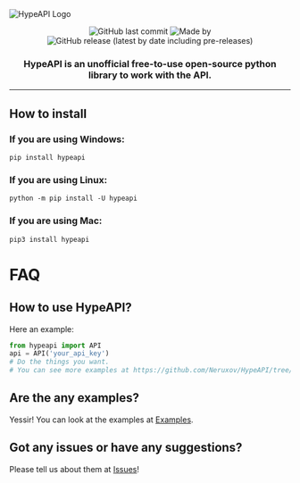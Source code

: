 <img style="align-items: center" src="https://media.discordapp.net/attachments/852666380541231114/970228441561563176/reworked_hypeapi.png?width=787&height=466" alt="HypeAPI Logo">

<p align="center">
    <img alt="GitHub last commit" src="https://img.shields.io/github/last-commit/Neruxov/HypeAPI">
    <img alt="Made by" src="https://img.shields.io/badge/made%20with%20%E2%9D%A4%20by%20-Neruxov%20%26%20TheQuiu-red">
    <img alt="GitHub release (latest by date including pre-releases)" src="https://img.shields.io/github/v/release/Neruxov/HypeAPI?display_name=tag&include_prereleases">
</p>

<h3 align="center"> HypeAPI is an unofficial free-to-use open-source python library to work with the API. </h3>

<hr>

## How to install
### If you are using Windows:

```
pip install hypeapi
```

### If you are using Linux:

```
python -m pip install -U hypeapi
```

### If you are using Mac:
```
pip3 install hypeapi
```

# FAQ

## How to use HypeAPI?
Here an example:
```python
from hypeapi import API
api = API('your_api_key')
# Do the things you want.
# You can see more examples at https://github.com/Neruxov/HypeAPI/tree/master/examples
```

## Are the any examples?
Yessir! You can look at the examples at <a href="https://github.com/Neruxov/HypeAPI/tree/master/examples">Examples</a>.

## Got any issues or have any suggestions?
Please tell us about them at <a href="https://github.com/Neruxov/HypeAPI/issues">Issues</a>!